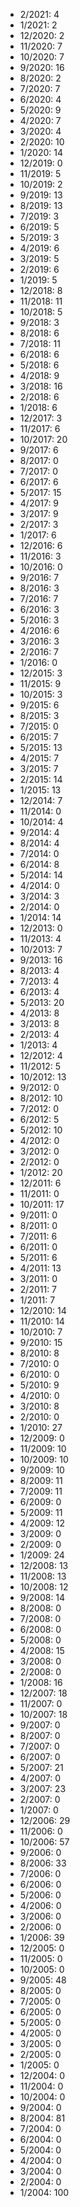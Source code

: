 *  2/2021: 4
*  1/2021: 2
*  12/2020: 2
*  11/2020: 7
*  10/2020: 7
*  9/2020: 16
*  8/2020: 2
*  7/2020: 7
*  6/2020: 4
*  5/2020: 9
*  4/2020: 7
*  3/2020: 4
*  2/2020: 10
*  1/2020: 14
*  12/2019: 0
*  11/2019: 5
*  10/2019: 2
*  9/2019: 13
*  8/2019: 13
*  7/2019: 3
*  6/2019: 5
*  5/2019: 3
*  4/2019: 6
*  3/2019: 5
*  2/2019: 6
*  1/2019: 5
*  12/2018: 8
*  11/2018: 11
*  10/2018: 5
*  9/2018: 3
*  8/2018: 6
*  7/2018: 11
*  6/2018: 6
*  5/2018: 6
*  4/2018: 9
*  3/2018: 16
*  2/2018: 6
*  1/2018: 6
*  12/2017: 3
*  11/2017: 6
*  10/2017: 20
*  9/2017: 6
*  8/2017: 0
*  7/2017: 0
*  6/2017: 6
*  5/2017: 15
*  4/2017: 9
*  3/2017: 9
*  2/2017: 3
*  1/2017: 6
*  12/2016: 6
*  11/2016: 3
*  10/2016: 0
*  9/2016: 7
*  8/2016: 3
*  7/2016: 7
*  6/2016: 3
*  5/2016: 3
*  4/2016: 6
*  3/2016: 3
*  2/2016: 7
*  1/2016: 0
*  12/2015: 3
*  11/2015: 9
*  10/2015: 3
*  9/2015: 6
*  8/2015: 3
*  7/2015: 0
*  6/2015: 7
*  5/2015: 13
*  4/2015: 7
*  3/2015: 7
*  2/2015: 14
*  1/2015: 13
*  12/2014: 7
*  11/2014: 0
*  10/2014: 4
*  9/2014: 4
*  8/2014: 4
*  7/2014: 0
*  6/2014: 8
*  5/2014: 14
*  4/2014: 0
*  3/2014: 3
*  2/2014: 0
*  1/2014: 14
*  12/2013: 0
*  11/2013: 4
*  10/2013: 7
*  9/2013: 16
*  8/2013: 4
*  7/2013: 4
*  6/2013: 4
*  5/2013: 20
*  4/2013: 8
*  3/2013: 8
*  2/2013: 4
*  1/2013: 4
*  12/2012: 4
*  11/2012: 5
*  10/2012: 13
*  9/2012: 0
*  8/2012: 10
*  7/2012: 0
*  6/2012: 5
*  5/2012: 10
*  4/2012: 0
*  3/2012: 0
*  2/2012: 0
*  1/2012: 20
*  12/2011: 6
*  11/2011: 0
*  10/2011: 17
*  9/2011: 0
*  8/2011: 0
*  7/2011: 6
*  6/2011: 0
*  5/2011: 6
*  4/2011: 13
*  3/2011: 0
*  2/2011: 7
*  1/2011: 7
*  12/2010: 14
*  11/2010: 14
*  10/2010: 7
*  9/2010: 15
*  8/2010: 8
*  7/2010: 0
*  6/2010: 0
*  5/2010: 9
*  4/2010: 0
*  3/2010: 8
*  2/2010: 0
*  1/2010: 27
*  12/2009: 0
*  11/2009: 10
*  10/2009: 10
*  9/2009: 10
*  8/2009: 11
*  7/2009: 11
*  6/2009: 0
*  5/2009: 11
*  4/2009: 12
*  3/2009: 0
*  2/2009: 0
*  1/2009: 24
*  12/2008: 13
*  11/2008: 13
*  10/2008: 12
*  9/2008: 14
*  8/2008: 0
*  7/2008: 0
*  6/2008: 0
*  5/2008: 0
*  4/2008: 15
*  3/2008: 0
*  2/2008: 0
*  1/2008: 16
*  12/2007: 18
*  11/2007: 0
*  10/2007: 18
*  9/2007: 0
*  8/2007: 0
*  7/2007: 0
*  6/2007: 0
*  5/2007: 21
*  4/2007: 0
*  3/2007: 23
*  2/2007: 0
*  1/2007: 0
*  12/2006: 29
*  11/2006: 0
*  10/2006: 57
*  9/2006: 0
*  8/2006: 33
*  7/2006: 0
*  6/2006: 0
*  5/2006: 0
*  4/2006: 0
*  3/2006: 0
*  2/2006: 0
*  1/2006: 39
*  12/2005: 0
*  11/2005: 0
*  10/2005: 0
*  9/2005: 48
*  8/2005: 0
*  7/2005: 0
*  6/2005: 0
*  5/2005: 0
*  4/2005: 0
*  3/2005: 0
*  2/2005: 0
*  1/2005: 0
*  12/2004: 0
*  11/2004: 0
*  10/2004: 0
*  9/2004: 0
*  8/2004: 81
*  7/2004: 0
*  6/2004: 0
*  5/2004: 0
*  4/2004: 0
*  3/2004: 0
*  2/2004: 0
*  1/2004: 100